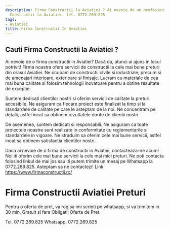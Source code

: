 ```yaml
---
description: Firma Constructii la Aviatiei ? Ai nevoie de un profesionist in Firma
  Constructii la Aviatiei. tel. 0772.269.825
tags:
- Aviatiei
title: Firma Constructii In Aviatiei
---
```



## Cauti Firma Constructii la Aviatiei ?

Ai nevoie de o firma constructii in Aviatiei? Dacă da, atunci ai ajuns in locul potrivit! 
Firma noastra ofera servicii de constructii la cele mai bune preturi din orasul Aviatiei. 
Ne ocupam de constructii civile si industriale, precum si de amenajari interioare, exterioare si finisaje. 
Lucram cu materiale de cea mai buna calitate si folosim tehnologii inovatoare pentru a obtine rezultate de exceptie. 

Suntem dedicati clientilor nostri si oferim servicii de calitate la preturi accesibile. 
Ne asiguram ca fiecare proiect este finalizat la timp si la standardele de calitate pe care le asteptam de la noi. 
Ne concentram pe detalii, astfel incat sa obtinem rezultatele dorite de clientii nostri. 

De asemenea, suntem dedicati si responsabili. Ne asiguram ca toate proiectele noastre sunt realizate in conformitate cu reglementarile si standardele in vigoare. 
Ne straduim sa oferim cele mai bune servicii, astfel incat sa obtinem satisfactia clientilor nostri. 

Daca ai nevoie de o firma de constructii in Aviatiei, contacteaza-ne acum! 
Noi iti oferim cele mai bune servicii la cele mai mici preturi. 
Ne poti contacta folosind linkul de mai jos sau iti putem trimite un mesaj pe Whatsapp la 0772.269.825. 
Asteptam sa ne contactezi! 
Link: https://www.firmaconstructii.ro/

# Firma Constructii Aviatiei Preturi
Pentru o oferta de pret, va rog sa imi scrieti pe whatsapp, si va trimitem in 30 min, Gratuit si fara Obligatii Oferta de Pret.

Tel. 0772.269.825
Whatsapp. 0772.269.825